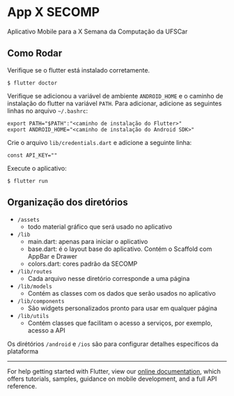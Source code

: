 # App X SECOMP

Aplicativo Mobile para a X Semana da Computação da UFSCar

## Como Rodar

Verifique se o flutter está instalado corretamente.

```
$ flutter doctor
```

Verifique se adicionou a variável de ambiente ``ANDROID_HOME`` e o caminho de instalação do flutter na variável ``PATH``.
Para adicionar, adicione as seguintes linhas no arquivo ``~/.bashrc``:

```
export PATH="$PATH":"<caminho de instalação do Flutter>"
export ANDROID_HOME="<caminho de instalação do Android SDK>"
```

Crie o arquivo ``lib/credentials.dart`` e adicione a seguinte linha:
```
const API_KEY=""
```

Execute o aplicativo:

```
$ flutter run
```


## Organização dos diretórios

- ``/assets``
    - todo material gráfico que será usado no aplicativo
- ``/lib`` 
    - main.dart: apenas para iniciar o aplicativo
    - base.dart: é o layout base do aplicativo. Contém o Scaffold com AppBar e Drawer
    - colors.dart: cores padrão da SECOMP 
- ``/lib/routes``
    - Cada arquivo nesse diretório corresponde a uma página
- ``/lib/models``
    - Contém as classes com os dados que serão usados no aplicativo
- ``/lib/components``
    - São widgets personalizados pronto para usar em qualquer página
- ``/lib/utils``
    - Contém classes que facilitam o acesso a serviços, por exemplo, acesso a API

Os dirétórios ``/android`` e ``/ios`` são para configurar detalhes específicos da plataforma

----

For help getting started with Flutter, view our 
[online documentation](https://flutter.io/docs), which offers tutorials, 
samples, guidance on mobile development, and a full API reference.
